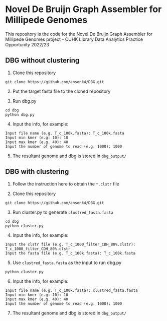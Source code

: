 # Novel De Bruijn Graph Assembler for Millipede Genomes

This repository is the code for the Novel De Bruijn Graph Assembler for Millipede Genomes project - CUHK Library Data Analytics Practice Opportunity 2022/23

## DBG without clustering
1. Clone this repository

```
git clone https://github.com/ansonk4/DBG.git
```

2. Put the target fasta file to the cloned repository

3. Run dbg.py 

```
cd dbg
python dbg.py
```

4. Input the info, for example:

```
Input file name (e.g. T_c_100k.fasta): T_c_100k.fasta
Input min kmer (e.g: 10): 10
Input max kmer (e.g. 40): 40
Input the number of genome to read (e.g. 1000): 1000
```

5.  The resultant genome and dbg is stored in `dbg_output/`

## DBG with clustering
1. Follow the instruction here to obtain the `*.clstr` file

2. Clone this repository

```
git clone https://github.com/ansonk4/DBG.git
```

3. Run cluster.py to generate `clustred_fasta.fasta`

```
cd dbg
python cluster.py
```

4. Input the info, for example:

```
Input the clstr file (e.g. T_c_1000_filter_CDH_80%.clstr): T_c_1000_filter_CDH_80%.clstr
Input the fasta file (e.g. T_c_100k.fasta): T_c_100k.fasta  
```

5. Use `clustred_fasta.fasta` as the input to run dbg.py

```
python cluster.py
```

6. Input the info, for example:

```
Input file name (e.g. T_c_100k.fasta): clustred_fasta.fasta
Input min kmer (e.g: 10): 10
Input max kmer (e.g. 40): 40
Input the number of genome to read (e.g. 1000): 1000
```

7. The resultant genome and dbg is stored in `dbg_output/`